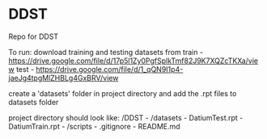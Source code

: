 # DDST
Repo for DDST 

To run:
download training and testing datasets from
train - https://drive.google.com/file/d/17p5l1Zy0PgfSplkTmf82J9K7XQZcTKXa/view
test - https://drive.google.com/file/d/1_qQN9I1p4-jaeJg4tpgMlZHBLg4GxBRV/view

create a 'datasets' folder in project directory and add the .rpt files to datasets folder

project directory should look like:
/DDST
    - /datasets
        - DatiumTest.rpt
        - DatiumTrain.rpt
    - /scripts
    - .gitignore
    - README.md